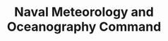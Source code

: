 ---
layout: repo
title: "Naval Meteorology and Oceanography Command"
id: 24180
permalink: repos/24180/
---